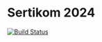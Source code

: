 # Sertikom 2024

<a href="https://jenkins.ridwan-porto.my.id/job/testcidc/">
    <img src="https://jenkins.ridwan-porto.my.id/buildStatus/icon?job=testcidc" alt="Build Status">
</a>
